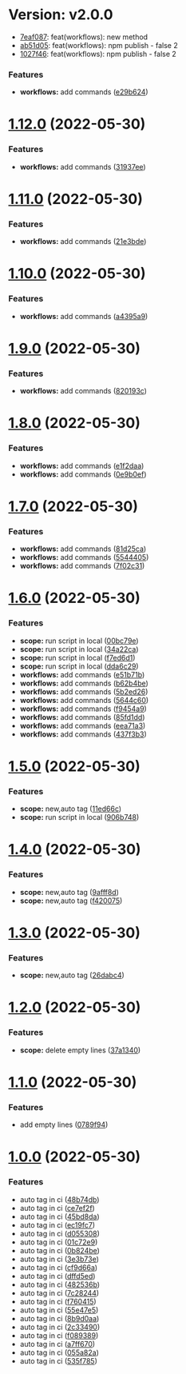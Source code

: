 
# Version: v2.0.0

* [7eaf087](https://github.com/lltgo/github-action/commit/7eaf087ae07e82b2d85e9827dcf177c5ab037f25): feat(workflows): new method
* [ab51d05](https://github.com/lltgo/github-action/commit/ab51d057c5975b63e85190cc1e054cc38e094c70): feat(workflows): npm publish - false 2
* [1027f46](https://github.com/lltgo/github-action/commit/1027f466c2ec62cd10b66cd360f0b85276fcdfc9): feat(workflows): npm publish - false 2


### Features

* **workflows:** add commands ([e29b624](https://github.com/lltgo/github-action/commit/e29b6245341c6cfad10521dec3faffd06cd29ec4))



# [1.12.0](https://github.com/lltgo/github-action/compare/v1.11.0...v1.12.0) (2022-05-30)


### Features

* **workflows:** add commands ([31937ee](https://github.com/lltgo/github-action/commit/31937ee6133167d856b16e9b947263ebec58fade))



# [1.11.0](https://github.com/lltgo/github-action/compare/v1.10.0...v1.11.0) (2022-05-30)


### Features

* **workflows:** add commands ([21e3bde](https://github.com/lltgo/github-action/commit/21e3bde5a5a73771e2a74e56ec92f63192a274e6))



# [1.10.0](https://github.com/lltgo/github-action/compare/v1.9.0...v1.10.0) (2022-05-30)


### Features

* **workflows:** add commands ([a4395a9](https://github.com/lltgo/github-action/commit/a4395a975b8258010c544554c0d753eea14d2c76))



# [1.9.0](https://github.com/lltgo/github-action/compare/v1.8.0...v1.9.0) (2022-05-30)


### Features

* **workflows:** add commands ([820193c](https://github.com/lltgo/github-action/commit/820193cd8549ee7d753f023c37c2d13a11b9e749))



# [1.8.0](https://github.com/lltgo/github-action/compare/v1.7.0...v1.8.0) (2022-05-30)


### Features

* **workflows:** add commands ([e1f2daa](https://github.com/lltgo/github-action/commit/e1f2daa2245e261d1444a699423b7f24fa0f01ff))
* **workflows:** add commands ([0e9b0ef](https://github.com/lltgo/github-action/commit/0e9b0efa50cf801c425cdba5e10d3b2dad1fe890))



# [1.7.0](https://github.com/lltgo/github-action/compare/v1.6.0...v1.7.0) (2022-05-30)


### Features

* **workflows:** add commands ([81d25ca](https://github.com/lltgo/github-action/commit/81d25cae432138f5f5308ee5df4c3db75418ee2c))
* **workflows:** add commands ([5544405](https://github.com/lltgo/github-action/commit/5544405589f5bd8929b4c1c6bf7d2ff3f915f0ee))
* **workflows:** add commands ([7f02c31](https://github.com/lltgo/github-action/commit/7f02c314fe7b2871f87b61198dd9df2ad2c3ccee))



# [1.6.0](https://github.com/lltgo/github-action/compare/v1.5.0...v1.6.0) (2022-05-30)


### Features

* **scope:** run script in local ([00bc79e](https://github.com/lltgo/github-action/commit/00bc79ea709cede20769e27ad9f6fd2670457ab7))
* **scope:** run script in local ([34a22ca](https://github.com/lltgo/github-action/commit/34a22ca6a966c2150195522a2ce5b6f1e151ed2f))
* **scope:** run script in local ([f7ed6d1](https://github.com/lltgo/github-action/commit/f7ed6d10a03b81d549bfd60e9bffc0569d4a007d))
* **scope:** run script in local ([dda6c29](https://github.com/lltgo/github-action/commit/dda6c297e68bb76047269fad40541d48730cbe16))
* **workflows:** add commands ([e51b71b](https://github.com/lltgo/github-action/commit/e51b71bc3aaae0c68be9ca290152dcc47bd25ff1))
* **workflows:** add commands ([b62b4be](https://github.com/lltgo/github-action/commit/b62b4be2f9c00fa19c39d001c728d032efa04f16))
* **workflows:** add commands ([5b2ed26](https://github.com/lltgo/github-action/commit/5b2ed268f332f9e3d5db66644e858a28341984b6))
* **workflows:** add commands ([5644c60](https://github.com/lltgo/github-action/commit/5644c604c042965922064bfa2e327f5ea968fb9f))
* **workflows:** add commands ([f9454a9](https://github.com/lltgo/github-action/commit/f9454a9f00ff51ca5490b4f93b222cb849bc8592))
* **workflows:** add commands ([85fd1dd](https://github.com/lltgo/github-action/commit/85fd1dd76157787b08bd03ae28372ebb08356456))
* **workflows:** add commands ([eea71a3](https://github.com/lltgo/github-action/commit/eea71a303cfdef52ce9b10e9f9ff66e8d3bf0074))
* **workflows:** add commands ([437f3b3](https://github.com/lltgo/github-action/commit/437f3b330f2592a1735f58f45432c2d37d602760))



# [1.5.0](https://github.com/lltgo/github-action/compare/v1.4.0...v1.5.0) (2022-05-30)


### Features

* **scope:** new,auto tag ([11ed66c](https://github.com/lltgo/github-action/commit/11ed66cf06fed63d820abbbd13c1f8f1c74e7085))
* **scope:** run script in local ([906b748](https://github.com/lltgo/github-action/commit/906b7487bc0b6edcb787e82f222c73eab45d1404))



# [1.4.0](https://github.com/lltgo/github-action/compare/v1.3.0...v1.4.0) (2022-05-30)


### Features

* **scope:** new,auto tag ([9afff8d](https://github.com/lltgo/github-action/commit/9afff8d7d3c840884344df0fdd4e853e740352e1))
* **scope:** new,auto tag ([f420075](https://github.com/lltgo/github-action/commit/f4200755c48c5b549367c62d212d3756d5e13c82))



# [1.3.0](https://github.com/lltgo/github-action/compare/v1.2.0...v1.3.0) (2022-05-30)


### Features

* **scope:** new,auto tag ([26dabc4](https://github.com/lltgo/github-action/commit/26dabc4b76b1a5472a17774758be190ff269d396))



# [1.2.0](https://github.com/lltgo/github-action/compare/v1.1.0...v1.2.0) (2022-05-30)


### Features

* **scope:** delete empty lines ([37a1340](https://github.com/lltgo/github-action/commit/37a13404f5c7999d03147bdf57c605855b312f03))



# [1.1.0](https://github.com/lltgo/github-action/compare/v1.0.0...v1.1.0) (2022-05-30)


### Features

* add empty lines ([0789f94](https://github.com/lltgo/github-action/commit/0789f942df7941d9ee41b0e365676878f60e3252))



# [1.0.0](https://github.com/lltgo/github-action/compare/535f785cf776d3acbe5ba4cd3689ae698a121950...v1.0.0) (2022-05-30)


### Features

* auto tag in ci ([48b74db](https://github.com/lltgo/github-action/commit/48b74db9459b3b8cbc562891c4ad55cc3fa8caf4))
* auto tag in ci ([ce7ef2f](https://github.com/lltgo/github-action/commit/ce7ef2f296f4192dfb032c8aab2a246a3a1d52ed))
* auto tag in ci ([45bd8da](https://github.com/lltgo/github-action/commit/45bd8da8b610a525ddd07e9daa6137b46e0b54f9))
* auto tag in ci ([ec19fc7](https://github.com/lltgo/github-action/commit/ec19fc7a3f001bac7b764c3a7e4325eeee6452f2))
* auto tag in ci ([d055308](https://github.com/lltgo/github-action/commit/d055308b7313a05e4794c28d3951783633e47e3f))
* auto tag in ci ([01c72e9](https://github.com/lltgo/github-action/commit/01c72e9c95ef72031f845121d0edb62a444a948b))
* auto tag in ci ([0b824be](https://github.com/lltgo/github-action/commit/0b824bea1c3e979d7143811415842da749be81a5))
* auto tag in ci ([3e3b73e](https://github.com/lltgo/github-action/commit/3e3b73ee671638b7b04385577c613b6e70250027))
* auto tag in ci ([cf9d66a](https://github.com/lltgo/github-action/commit/cf9d66a81921a5be4fa3d05e1dc2034be3662a1a))
* auto tag in ci ([dffd5ed](https://github.com/lltgo/github-action/commit/dffd5ed7481a0e77be661425b386c5f7d1aaa2e0))
* auto tag in ci ([482536b](https://github.com/lltgo/github-action/commit/482536bfe450ca477a4496f6dccdfee3350d105e))
* auto tag in ci ([7c28244](https://github.com/lltgo/github-action/commit/7c28244bb94bf062b54acd954ea1411d48805551))
* auto tag in ci ([f760415](https://github.com/lltgo/github-action/commit/f76041598ad71747c5be02c5ce0cf04064d5ac20))
* auto tag in ci ([55e47e5](https://github.com/lltgo/github-action/commit/55e47e583fcedc4ad7c1221669f9569dfbfb86b5))
* auto tag in ci ([8b9d0aa](https://github.com/lltgo/github-action/commit/8b9d0aaa7d4db294c63f02e31283c5fd3b5e1152))
* auto tag in ci ([2c33490](https://github.com/lltgo/github-action/commit/2c33490839e76f80339c8b9afe62a0cf43deb800))
* auto tag in ci ([f089389](https://github.com/lltgo/github-action/commit/f0893895927178d39f6fa5745935c0c2547d18bf))
* auto tag in ci ([a7ff670](https://github.com/lltgo/github-action/commit/a7ff670d2b36fba0c48aaee2ee63c7eddc8001d4))
* auto tag in ci ([055a82a](https://github.com/lltgo/github-action/commit/055a82ab83430c784b3f99f82830c8d24eb21629))
* auto tag in ci ([535f785](https://github.com/lltgo/github-action/commit/535f785cf776d3acbe5ba4cd3689ae698a121950))


